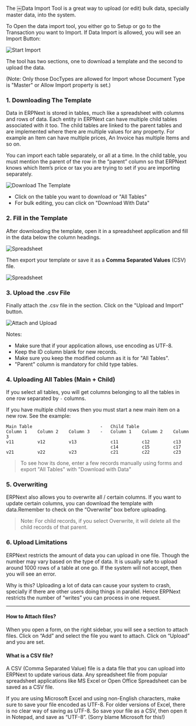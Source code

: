 The ￼Data Import Tool is a great way to upload (or edit) bulk data, specially
master data, into the system.

To Open the data import tool, you either go to Setup or go to the Transaction
you want to Import. If Data Import is allowed, you will see an Import Button:

![Start Import](assets/frappe_io/images/erpnext/import-1.png)

The tool has two sections, one to download a template and the second to upload
the data.

(Note: Only those DocTypes are allowed for Import whose Document Type is
"Master" or Allow Import property is set.)

### 1\. Downloading The Template

Data in ERPNext is stored in tables, much like a spreadsheet with columns and
rows of data. Each entity in ERPNext can have multiple child tables associated
with it too. The child tables are linked to the parent tables and are
implemented where there are multiple values for any property. For example an
Item can have multiple prices, An Invoice has multiple Items and so on.

You can import each table separately, or all at a time. In the child table,
you must mention the parent of the row in the “parent” column so that ERPNext
knows which Item’s price or tax you are trying to set if you are importing
separately.

![Download The Template](assets/frappe_io/images/erpnext/import-2.png)

  * Click on the table you want to download or "All Tables"
  * For bulk editing, you can click on "Download With Data"

### 2\. Fill in the Template

After downloading the template, open it in a spreadsheet application and fill
in the data below the column headings.

![Spreadsheet](assets/frappe_io/images/erpnext/import-3.png)

Then export your template or save it as a **Comma Separated Values** (CSV)
file.

![Spreadsheet](assets/frappe_io/images/erpnext/import-4.png)

### 3\. Upload the .csv File

Finally attach the .csv file in the section. Click on the "Upload and Import"
button.

![Attach and Upload](assets/frappe_io/images/erpnext/import-5.png)

Notes:

  * Make sure that if your application allows, use encoding as UTF-8. 
  * Keep the ID column blank for new records.
  * Make sure you keep the modified column as it is for "All Tables".
  * "Parent" column is mandatory for child type tables.

### 4\. Uploading All Tables (Main + Child)

If you select all tables, you will get columns belonging to all the tables in
one row separated by `-` columns.

If you have multiple child rows then you must start a new main item on a new
row. See the example:

    
    
    Main Table                          -   Child Table
    Column 1    Column 2    Column 3    -   Column 1    Column 2    Column 3
    v11         v12         v13             c11         c12         c13
                                            c14         c15         c17
    v21         v22         v23             c21         c22         c23
    

> To see how its done, enter a few records manually using forms and export
"All Tables" with "Download with Data"

### 5\. Overwriting

ERPNext also allows you to overwrite all / certain columns. If you want to
update certain columns, you can download the template with data.Remember to
check on the “Overwrite” box before uploading.

> Note: For child records, if you select Overwrite, it will delete all the
child records of that parent.

### 6\. Upload Limitations

ERPNext restricts the amount of data you can upload in one file. Though the
number may vary based on the type of data. It is usually safe to upload around
1000 rows of a table at one go. If the system will not accept, then you will
see an error.

Why is this? Uploading a lot of data can cause your system to crash, specially
if there are other users doing things in parallel. Hence ERPNext restricts the
number of “writes” you can process in one request.

***

#### How to Attach files?

When you open a form, on the right sidebar, you will see a section to attach
files. Click on “Add” and select the file you want to attach. Click on
“Upload” and you are set.

#### What is a CSV file?

A CSV (Comma Separated Value) file is a data file that you can upload into
ERPNext to update various data. Any spreadsheet file from popular spreadsheet
applications like MS Excel or Open Office Spreadsheet can be saved as a CSV
file.

If you are using Microsoft Excel and using non-English characters, make sure
to save your file encoded as UTF-8. For older versions of Excel, there is no
clear way of saving as UTF-8. So save your file as a CSV, then open it in
Notepad, and save as “UTF-8”. (Sorry blame Microsoft for this!)


